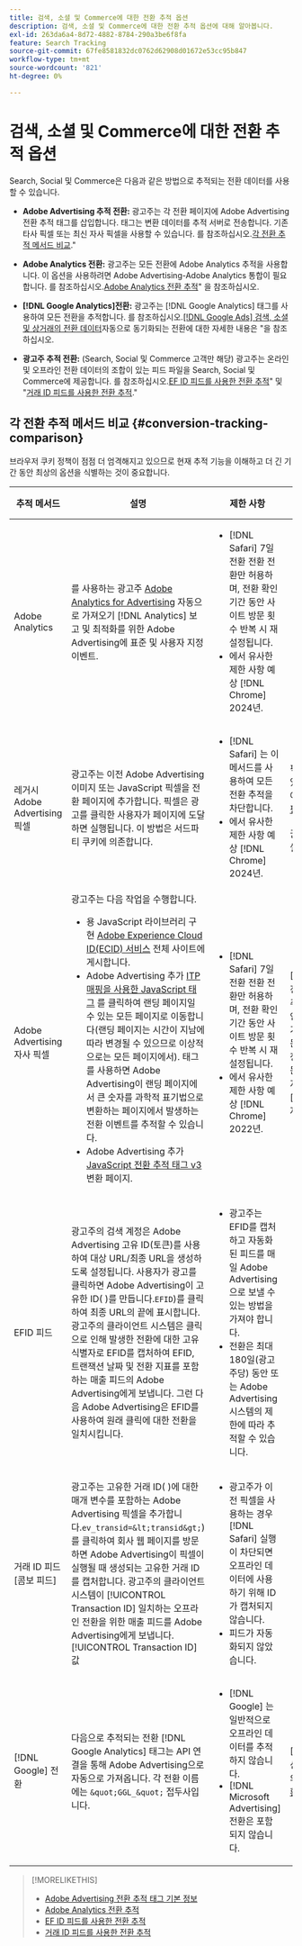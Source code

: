 ```yaml
---
title: 검색, 소셜 및 Commerce에 대한 전환 추적 옵션
description: 검색, 소셜 및 Commerce에 대한 전환 추적 옵션에 대해 알아봅니다.
exl-id: 263da6a4-8d72-4882-8784-290a3be6f8fa
feature: Search Tracking
source-git-commit: 67fe8581832dc0762d62908d01672e53cc95b847
workflow-type: tm+mt
source-wordcount: '821'
ht-degree: 0%

---
```


# 검색, 소셜 및 Commerce에 대한 전환 추적 옵션

Search, Social 및 Commerce은 다음과 같은 방법으로 추적되는 전환 데이터를 사용할 수 있습니다.

* **Adobe Advertising 추적 전환:** 광고주는 각 전환 페이지에 Adobe Advertising 전환 추적 태그를 삽입합니다. 태그는 변환 데이터를 추적 서버로 전송합니다. 기존 타사 픽셀 또는 최신 자사 픽셀을 사용할 수 있습니다. 를 참조하십시오.[각 전환 추적 메서드 비교](#conversion-tracking-comparison).&quot;

* **Adobe Analytics 전환:** 광고주는 모든 전환에 Adobe Analytics 추적을 사용합니다. 이 옵션을 사용하려면 Adobe Advertising-Adobe Analytics 통합이 필요합니다. 를 참조하십시오.[Adobe Analytics 전환 추적](conversion-tracking-analytics.md)&quot; 을 참조하십시오.

* **[!DNL Google Analytics]전환:** 광고주는 [!DNL Google Analytics] 태그를 사용하여 모든 전환을 추적합니다. 를 참조하십시오.[[!DNL Google Ads] 검색, 소셜 및 상거래의 전환 데이터](/help/search-social-commerce/campaign-management/introduction/google-conversion-data.md)자동으로 동기화되는 전환에 대한 자세한 내용은 &quot;을 참조하십시오.

* **광고주 추적 전환:** (Search, Social 및 Commerce 고객만 해당) 광고주는 온라인 및 오프라인 전환 데이터의 조합이 있는 피드 파일을 Search, Social 및 Commerce에 제공합니다. 를 참조하십시오.[EF ID 피드를 사용한 전환 추적](feed-efid.md)&quot; 및 &quot;[거래 ID 피드를 사용한 전환 추적](feed-transaction-id.md).&quot;

## 각 전환 추적 메서드 비교 {#conversion-tracking-comparison}

브라우저 쿠키 정책이 점점 더 엄격해지고 있으므로 현재 추적 기능을 이해하고 더 긴 기간 동안 최상의 옵션을 식별하는 것이 중요합니다.

| 추적 메서드 | 설명 | 제한 사항 | 이점 | 추천? |
|----|----|----|----|----|
| Adobe Analytics | 를 사용하는 광고주 [Adobe Analytics for Advertising](https://experienceleague.adobe.com/docs/advertising/integrations/analytics/overview.html) 자동으로 가져오기 [!DNL Analytics] 보고 및 최적화를 위한 Adobe Advertising에 표준 및 사용자 지정 이벤트. | <ul><li>[!DNL Safari] 7일 전환 전환 전환만 허용하며, 전환 확인 기간 동안 사이트 방문 횟수 반복 시 재설정됩니다.</li><li> 에서 유사한 제한 사항 예상 [!DNL Chrome] 2024년.</li></ul> | <ul><li>와 원활한 통합 [!DNL Analytics]</li> <li>에서 유료 검색 데이터 보기 [!DNL Analytics] Analysis Workspace</li><li>유료 검색 이상의 이점</li></ul> | 예 |
| 레거시 Adobe Advertising 픽셀 | 광고주는 이전 Adobe Advertising 이미지 또는 JavaScript 픽셀을 전환 페이지에 추가합니다. 픽셀은 광고를 클릭한 사용자가 페이지에 도달하면 실행됩니다. 이 방법은 서드파티 쿠키에 의존합니다. | <ul><li>[!DNL Safari] 는 이 메서드를 사용하여 모든 전환 추적을 차단합니다.</li><li>에서 유사한 제한 사항 예상 [!DNL Chrome] 2024년.</li></ul> | 픽셀이 이미 구현되었습니다. 하지만, 여전히 [추가 ITP 매핑 태그 구현](itp-conversion-mapping-tag.md).<br><br>권장 사항: 자사 픽셀로 전환합니다. | 아니요 |
| Adobe Advertising 자사 픽셀 | 광고주는 다음 작업을 수행합니다. <ul><li>용 JavaScript 라이브러리 구현 [Adobe Experience Cloud ID(ECID) 서비스](https://experienceleague.adobe.com/docs/id-service/using/intro/overview.html) 전체 사이트에 게시합니다.</li><li>Adobe Advertising 추가 [ITP 매핑을 사용한 JavaScript 태그](itp-conversion-mapping-tag.md) 를 클릭하여 랜딩 페이지일 수 있는 모든 페이지로 이동합니다(랜딩 페이지는 시간이 지남에 따라 변경될 수 있으므로 이상적으로는 모든 페이지에서). 태그를 사용하면 Adobe Advertising이 랜딩 페이지에서 큰 숫자를 과학적 표기법으로 변환하는 페이지에서 발생하는 전환 이벤트를 추적할 수 있습니다.</li><li>Adobe Advertising 추가 [JavaScript 전환 추적 태그 v3](format-conversion-tag-jsv3.md) 변환 페이지.</li></ul> | <ul><li>[!DNL Safari] 7일 전환 전환 전환만 허용하며, 전환 확인 기간 동안 사이트 방문 횟수 반복 시 재설정됩니다.</li><li>에서 유사한 제한 사항 예상 [!DNL Chrome] 2022년.</li></ul> | [!DNL Safari] 7일 전환 확인 중 전환을 추적합니다. 전환 확인 기간은 전환 확인 기간 동안 사이트 방문 반복에 대해 재설정되므로, 제한이 모든 항목에 영향을 주지는 않습니다 [!DNL Safari] 사용자. | 아니요 |
| EFID 피드 | 광고주의 검색 계정은 Adobe Advertising 고유 ID(토큰)를 사용하여 대상 URL/최종 URL을 생성하도록 설정됩니다. 사용자가 광고를 클릭하면 Adobe Advertising이 고유한 ID( )를 만듭니다.`EFID`)를 클릭하여 최종 URL의 끝에 표시합니다. 광고주의 클라이언트 시스템은 클릭으로 인해 발생한 전환에 대한 고유 식별자로 EFID를 캡처하여 EFID, 트랜잭션 날짜 및 전환 지표를 포함하는 매출 피드의 Adobe Advertising에게 보냅니다. 그런 다음 Adobe Advertising은 EFID를 사용하여 원래 클릭에 대한 전환을 일치시킵니다. | <ul><li>광고주는 EFID를 캡처하고 자동화된 피드를 매일 Adobe Advertising으로 보낼 수 있는 방법을 가져야 합니다.</li><li>전환은 최대 180일(광고주당) 동안 또는 Adobe Advertising 시스템의 제한에 따라 추적할 수 있습니다.</li></ul> | <ul><li>이 메서드는 자사 전환 데이터를 사용하므로 타사 쿠키 제한 사항의 영향을 받지 않습니다.</li><li>온라인 및 오프라인 전환은 하나의 피드로 보낼 수 있습니다.</li><li>사이트에 코드 변경이나 태그가 필요하지 않습니다.</li></ul> | 예 |
| 거래 ID 피드 [콤보 피드] | 광고주는 고유한 거래 ID( )에 대한 매개 변수를 포함하는 Adobe Advertising 픽셀을 추가합니다.`ev_transid=&lt;transid&gt;`)를 클릭하여 회사 웹 페이지를 방문하면 Adobe Advertising이 픽셀이 실행될 때 생성되는 고유한 거래 ID를 캡처합니다. 광고주의 클라이언트 시스템이 [!UICONTROL Transaction ID] 일치하는 오프라인 전환을 위한 매출 피드를 Adobe Advertising에게 보냅니다. [!UICONTROL Transaction ID] 값 | <ul><li>광고주가 이전 픽셀을 사용하는 경우 [!DNL Safari] 실행이 차단되면 오프라인 데이터에 사용하기 위해 ID가 캡처되지 않습니다.</li><li>피드가 자동화되지 않았습니다.</li></ul> | <ul><li>자사 픽셀을 구현하는 경우 [!UICONTROL Transaction ID] 다음 위치에 캡처됨 [!DNL Safari].</li><li>오프라인/승인된 전환 이벤트 추적을 제공합니다.</li></ul> | 아니요 |
| [!DNL Google] 전환 | 다음으로 추적되는 전환 [!DNL Google Analytics] 태그는 API 연결을 통해 Adobe Advertising으로 자동으로 가져옵니다. 각 전환 이름에는 `&quot;GGL_&quot;` 접두사입니다. | <ul><li>[!DNL Google] 는 일반적으로 오프라인 데이터를 추적하지 않습니다.</li><li>[!DNL Microsoft Advertising] 전환은 포함되지 않습니다.</li></ul> | [!DNL Google] 머신 러닝을 사용하여 외삽하기[모델 전환](https://support.google.com/google-ads/answer/10081327).&quot; | 아니요 |

<!--
| [!DNL Microsoft Advertising] Conversions | Conversions tracked with [!DNL Microsoft Advertising] universal event tags (UET) are automatically imported to Adobe Advertising via an API connection. Each conversion name has a &quot;???&quot; prefix. | [!DNL Microsoft Advertising] typically doesn't track offline data. [!DNL Google] conversions aren't included. | ?? | No |
-->

>[!MORELIKETHIS]
>
>* [Adobe Advertising 전환 추적 태그 기본 정보](/help/search-social-commerce/tracking/conversion-tracking-advertising.md)
>* [Adobe Analytics 전환 추적](/help/search-social-commerce/tracking/conversion-tracking-analytics.md)
>* [EF ID 피드를 사용한 전환 추적](/help/search-social-commerce/tracking/feed-efid.md)
>* [거래 ID 피드를 사용한 전환 추적](/help/search-social-commerce/tracking/feed-transaction-id.md)
